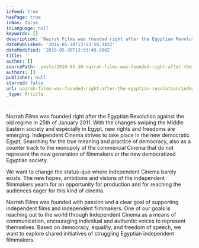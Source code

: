 ```yaml
---
inFeed: true
hasPage: true
inNav: false
inLanguage: null
keywords: []
description: 'Nazrah Films was founded right after the Egyptian Revolution against the old regime in 25th of January 2011. With the changes swiping the Middle Eastern society and especially in Egypt, new rights and freedoms are emerging. Independent Cinema strives to take place in the new democratic Egypt, Searching for the true meaning and practice of democracy, also as a counter track to the monopoly of the commercial Cinema that do not represent the new generation of filmmakers or the new democratized Egyptian society. '
datePublished: '2016-05-30T13:53:58.342Z'
dateModified: '2016-05-30T13:53:49.990Z'
title: ''
author: []
sourcePath: _posts/2016-05-30-nazrah-films-was-founded-right-after-the-egyptian-revolution.md
authors: []
publisher: null
starred: false
url: nazrah-films-was-founded-right-after-the-egyptian-revolution/index.html
_type: Article

---
```

Nazrah Films was founded right after the Egyptian Revolution against the old regime in 25th of January 2011\. With the changes swiping the Middle Eastern society and especially in Egypt, new rights and freedoms are emerging. Independent Cinema strives to take place in the new democratic Egypt, Searching for the true meaning and practice of democracy, also as a counter track to the monopoly of the commercial Cinema that do not represent the new generation of filmmakers or the new democratized Egyptian society. 

We want to change the status-quo where Independent Cinema barely exists. The new hopes, ambitions and visions of the independent filmmakers yearn for an opportunity for production and for reaching the audiences eager for this kind of cinema. 

Nazrah Films was founded with passion and a clear goal of supporting independent films and independent filmmakers. One of our goals is reaching out to the world through Independent Cinema as a means of communication, encouraging individual and authentic voices to represent themselves. Based on democracy, equality, and freedom of speech, we want to explore shared initiatives of struggling Egyptian independent filmmakers.